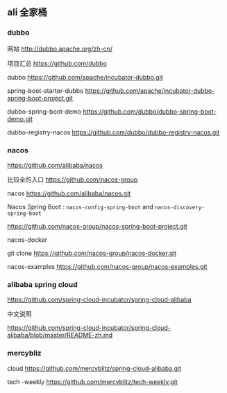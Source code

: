 ## ali 全家桶

### dubbo

网站  http://dubbo.apache.org/zh-cn/ 

项目汇总   https://github.com/dubbo 

dubbo  https://github.com/apache/incubator-dubbo.git 

spring-boot-starter-dubbo https://github.com/apache/incubator-dubbo-spring-boot-project.git 

dubbo-spring-boot-demo  https://github.com/dubbo/dubbo-spring-boot-demo.git 

dubbo-registry-nacos  https://github.com/dubbo/dubbo-registry-nacos.git 

### nacos

https://github.com/alibaba/nacos  

比较全的入口   https://github.com/nacos-group 

nacos   https://github.com/alibaba/nacos.git 

Nacos Spring Boot : `nacos-config-spring-boot` and `nacos-discovery-spring-boot`

https://github.com/nacos-group/nacos-spring-boot-project.git 

nacos-docker 

git clone https://github.com/nacos-group/nacos-docker.git

nacos-examples  https://github.com/nacos-group/nacos-examples.git

### alibaba spring cloud 

https://github.com/spring-cloud-incubator/spring-cloud-alibaba 

中文说明 

https://github.com/spring-cloud-incubator/spring-cloud-alibaba/blob/master/README-zh.md



### mercybliz

cloud  https://github.com/mercyblitz/spring-cloud-alibaba.git 

tech -weekly  https://github.com/mercyblitz/tech-weekly.git 




